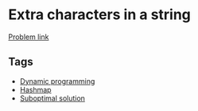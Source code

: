 # Extra characters in a string

[Problem link](https://leetcode.com/problems/extra-characters-in-a-string/)

## Tags

* [Dynamic programming](/README.md#Dynamic_programming)
* [Hashmap](/README.md#Hashmap)
* [Suboptimal solution](/README.md#Suboptimal_solution)
